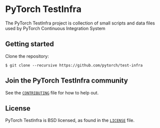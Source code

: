 # PyTorch TestInfra

The PyTorch TestInfra project is collection of small scripts and data files
used by PyTorch Continuous Integration System

## Getting started

Clone the repository:

```shell
$ git clone --recursive https://github.com/pytorch/test-infra
```

## Join the PyTorch TestInfra community
See the [`CONTRIBUTING`](CONTRIBUTING.md) file for how to help out.

## License
PyTorch TestInfra is BSD licensed, as found in the [`LICENSE`](LICENSE) file.
